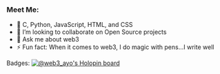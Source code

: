 ### Meet Me:

- 🌱 C, Python, JavaScript, HTML, and CSS
- 👯 I’m looking to collaborate on Open Source projects
- 💬 Ask me about web3
- ⚡ Fun fact: When it comes to web3, I do magic with pens...I write well

Badges:
[![@web3_ayo's Holopin board](https://holopin.io/api/user/board?user=web3_ayo)](https://holopin.io/@web3_ayo)

